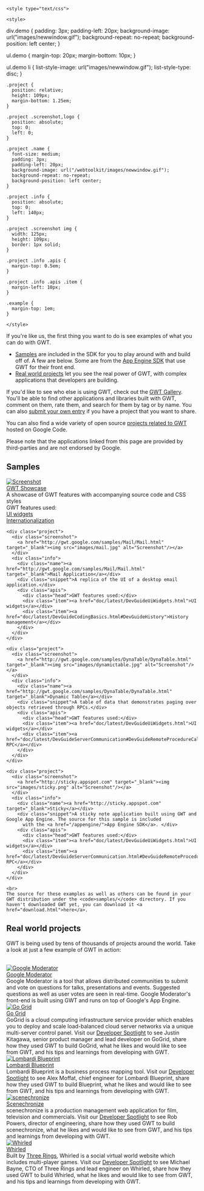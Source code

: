     <style type="text/css">
    
    <style>
div.demo {
  padding: 3px;
  padding-left: 20px;
  background-image: url("images/newwindow.gif");
  background-repeat: no-repeat;
  background-position: left center;
}

ul.demo {
  margin-top: 20px;
  margin-bottom: 10px;
}

ul.demo li {
  list-style-image: url("images/newwindow.gif");
  list-style-type: disc;
}
</style>

    .project {
      position: relative;
      height: 109px;
      margin-bottom: 1.25em;
    }

    .project .screenshot,logo {
      position: absolute;
      top: 0;
      left: 0;
    }

    .project .name {
      font-size: medium;
      padding: 3px;
      padding-left: 20px;
      background-image: url("/webtoolkit/images/newwindow.gif");
      background-repeat: no-repeat;
      background-position: left center;
    }

    .project .info {
      position: absolute;
      top: 0;
      left: 140px;
    }

    .project .screenshot img {
      width: 125px;
      height: 109px;
      border: 1px solid;
    }

    .project .info .apis {
      margin-top: 0.5em;
    }

    .project .info .apis .item {
      margin-left: 10px;
    }
    
    .example {
      margin-top: 1em;
    }
    
    </style>

<p>
If you're like us, the first thing you want to do is see examples of what you can do with GWT.

<ul>
  <li><a href="#samples">Samples</a> are included in the SDK for you to play around with and build off of. A few are below. Some are from the <a href="/appengine/">App Engine SDK</a> that use GWT for their front end.</li>
  <li><a href="#real-world-projects">Real world projects</a> let you see the real power of GWT, with complex applications that developers are building.</li>
</ul>

<p>If you'd like to see who else is using GWT, check out the <a href="http://gwtgallery.appspot.com">GWT Gallery</a>. You'll be able to find other applications and libraries built with GWT, comment on them, rate them, and search for them by tag or by name. You can also <a href="http://gwtgallery.appspot.com/submit">submit your own entry</a> if you have a project that  you want to share.</p>
<p>You can also find a wide variety of open source <a href="http://code.google.com/hosting/search?q=GWT&btn=Search+Projects"> projects related to GWT</a> hosted on Google Code.</p>
<p>Please note that the applications linked from this page are provided by third-parties and are not endorsed by Google.</p>
</p>

<h2 id="samples">Samples</h2>
<div class="section">
  <div class="example">

  <div class="project">
      <div class="screenshot">
        <a href="http://gwt.google.com/samples/Showcase/Showcase.html" target="_blank"><img src="images/showcase.jpg" alt="Screenshot"/></a>
      </div>
      <div class="info">
        <div class="name"><a href="http://gwt.google.com/samples/Showcase/Showcase.html" target="_blank">GWT Showcase</a></div>
        <div class="snippet">A showcase of GWT features with accompanying source code and CSS styles</div>
        <div class="apis">
          <div class="head">GWT features used:</div>
          <div class="item"><a href="doc/latest/DevGuideUiWidgets.html">UI widgets</a></div>
          <div class="item"><a href="doc/latest/DevGuideI18n.html">Internationalization</a></div>
        </div>
      </div>
    </div>  

    <div class="project">
      <div class="screenshot">
        <a href="http://gwt.google.com/samples/Mail/Mail.html" target="_blank"><img src="images/mail.jpg" alt="Screenshot"/></a>
      </div>
      <div class="info">
        <div class="name"><a href="http://gwt.google.com/samples/Mail/Mail.html" target="_blank">Mail Application</a></div>
        <div class="snippet">A replica of the UI of a desktop email application.</div>
        <div class="apis">
          <div class="head">GWT features used:</div>
          <div class="item"><a href="doc/latest/DevGuideUiWidgets.html">UI widgets</a></div>
          <div class="item"><a href="doc/latest/DevGuideCodingBasics.html#DevGuideHistory">History management</a></div>
        </div>
      </div>
    </div>

    <div class="project">
      <div class="screenshot">
        <a href="http://gwt.google.com/samples/DynaTable/DynaTable.html" target="_blank"><img src="images/dynamictable.jpg" alt="Screenshot"/></a>
      </div>
      <div class="info">
        <div class="name"><a href="http://gwt.google.com/samples/DynaTable/DynaTable.html" target="_blank">Dynamic Table</a></div>
        <div class="snippet">A table of data that demonstrates paging over objects retrieved through RPCs.</div>
        <div class="apis">
          <div class="head">GWT features used:</div>
          <div class="item"><a href="doc/latest/DevGuideUiWidgets.html">UI widgets</a></div>
          <div class="item"><a href="doc/latest/DevGuideServerCommunication#DevGuideRemoteProcedureCalls.html">Polymorphic RPC</a></div>
        </div>
      </div>
    </div>

    <div class="project">
      <div class="screenshot">
        <a href="http://sticky.appspot.com" target="_blank"><img src="images/sticky.png" alt="Screenshot"/></a>
      </div>
      <div class="info">
        <div class="name"><a href="http://sticky.appspot.com" target="_blank">Sticky</a></div>
        <div class="snippet">A sticky note application built using GWT and Google App Engine. The source for this sample is included
          with the <a href="/appengine/">App Engine SDK</a>. </div>
        <div class="apis">
          <div class="head">GWT features used:</div>
          <div class="item"><a href="doc/latest/DevGuideUiWidgets.html">UI widgets</a></div>
          <div class="item"><a href="doc/latest/DevGuideServerCommunication.html#DevGuideRemoteProcedureCalls">Polymorphic RPC</a></div>
        </div>
      </div>
    </div>

    <br>
    The source for these examples as well as others can be found in your GWT distribution under the <code>samples/</code> directory. If you haven't downloaded GWT yet, you can download it <a href="download.html">here</a>.

  </div>
</div>


<h2 id="real-world-projects">Real world projects</h2>
<p>GWT is being used by tens of thousands of projects around the world. Take a look at just a few example of GWT in action:</p>
<br/>

<div class="project">
  <div class="screenshot">
    <a href="http://www.google.com/moderator" target="_blank"><img src="images/moderator.jpg" alt="Google Moderator"/></a>
  </div>
  <div class="info">
    <div class="name"><a href="http://www.google.com/moderator" target="_blank">Google Moderator</a></div>
    <div class="snippet">Google Moderator is a tool that allows distributed communities to submit and vote on questions for talks, 
presentations and events. Suggested questions as well as user votes are seen in real-time. Google Moderator's front-end is built
using GWT and runs on top of Google's App Engine.</div>
  </div>
</div>

<div class="project">
  <div class="screenshot">
    <a href="http://www.gogrid.com" target="_blank"><img src="images/go_grid.jpg" alt="Go Grid"/></a>
  </div>
  <div class="info">
    <div class="name"><a href="http://www.gogrid.com" target="_blank">Go Grid</a></div>
    <div class="snippet">GoGrid is a cloud computing infrastructure service provider which
enables you to deploy and scale load-balanced cloud server networks via a
unique multi-server control panel. Visit our <a href="developer_spotlight.html">Developer Spotlight</a> to see Justin Kitagawa, senior product manager and lead
developer on GoGrid, share how they used GWT to build GoGrid, what he
likes and would like to see from GWT, and his tips and learnings from
developing with GWT.</div>
    <!--
    <br/>
    <div><a href="http://www.youtube.com/watch?v=3dMrILwtiMI">GWT Developers - GoGrid</a></div>
    -->
  </div>
</div>

<div class="project">
  <div class="screenshot">
    <a href="https://blueprint.lombardi.com/index.html" target="_blank"><img src="images/lombardi_blueprint.jpg" alt="Lombardi Blueprint"/></a>
  </div>
  <div class="info">
    <div class="name"><a href="https://blueprint.lombardi.com/index.html" target="_blank">Lombardi Blueprint</a></div>
    <div class="snippet">Lombardi Blueprint is a business process mapping tool. Visit our <a href="developer_spotlight.html">Developer Spotlight</a> to see Alex Moffat,
chief engineer for Lombardi Blueprint, share how they used GWT to build
Blueprint, what he likes and would like to see from GWT, and his tips and
learnings from developing with GWT.</div>
    <!--
    <br/>
    <div><a href="http://www.youtube.com/watch?v=7J2u6QZIXsA">GWT Developers - Lombardi Blueprint</a></div>
    -->
  </div>
</div>

<div class="project">
  <div class="screenshot">
    <a href="https://www.scenechronize.com" target="_blank"><img src="images/scenechronize.jpg" alt="scenechronize"/></a>
  </div>
  <div class="info">
    <div class="name"><a href="https://www.scenechronize.com" target="_blank">Scenechronize</a></div>
    <div class="snippet">scenechronize is a production management web application for film,
television and commercials. Visit our <a href="developer_spotlight.html">Developer Spotlight</a> to see Rob Powers, director of engineering, share
how they used GWT to build scenechronize, what he likes and would like to
see from GWT, and his tips and learnings from developing with GWT.</div>
    <!--
    <br/>
    <div><a href="http://www.youtube.com/watch?v=2gqDsi8zRt4">GWT Developers - Scenechronize</a></div>
    -->
  </div>
</div>

<div class="project">
  <div class="screenshot">
    <a href="http://www.whirled.com/" target="_blank"><img src="images/whirled.jpg" alt="Whirled"/></a>
  </div>
  <div class="info">
    <div class="name"><a href="http://www.whirled.com/" target="_blank">Whirled</a></div>
    <div class="snippet">Built by <a href="http://www.threerings.net">Three Rings</a>, Whirled
is a social virtual world website which includes multi-player games.
Visit our <a href="developer_spotlight.html">Developer Spotlight</a> to see Michael Bayne, CTO of Three Rings and lead engineer on Whirled, share
how they used GWT to build Whirled, what he likes and would like to see
from GWT, and his tips and learnings from developing with GWT.</div>
    <!--
    <br/>
    <div><a href="http://www.youtube.com/watch?v=2gqDsi8zRt4">GWT Developers - Scenechronize</a></div>
    -->
  </div>
</div>

